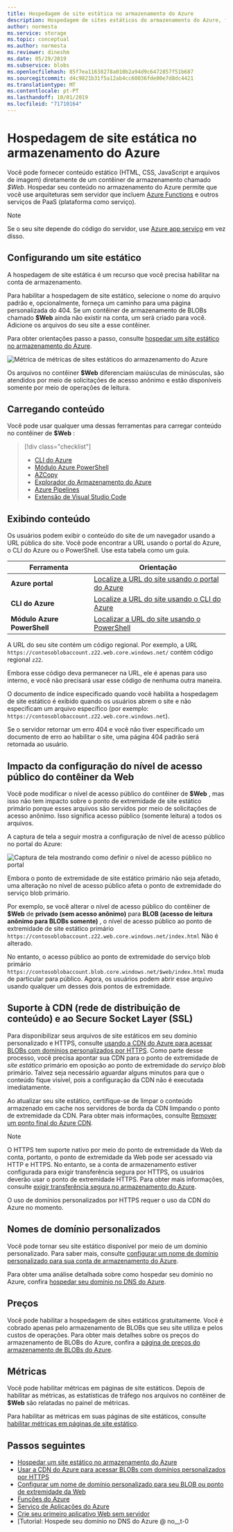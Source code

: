 ```yaml
---
title: Hospedagem de site estática no armazenamento do Azure
description: Hospedagem de sites estáticos do armazenamento do Azure, fornecendo uma solução econômica e escalonável para hospedar aplicativos Web modernos.
author: normesta
ms.service: storage
ms.topic: conceptual
ms.author: normesta
ms.reviewer: dineshm
ms.date: 05/29/2019
ms.subservice: blobs
ms.openlocfilehash: 85f7ea11638278a010b2a94d9c6472857f51b687
ms.sourcegitcommit: d4c9821b31f5a12ab4cc60036fde00e7d8dc4421
ms.translationtype: MT
ms.contentlocale: pt-PT
ms.lasthandoff: 10/01/2019
ms.locfileid: "71710164"
---
```

# <a name="static-website-hosting-in-azure-storage"></a>Hospedagem de site estática no armazenamento do Azure

Você pode fornecer conteúdo estático (HTML, CSS, JavaScript e arquivos de imagem) diretamente de um contêiner de armazenamento chamado *$Web*. Hospedar seu conteúdo no armazenamento do Azure permite que você use arquiteturas sem servidor que incluem [Azure Functions](/azure/azure-functions/functions-overview) e outros serviços de PaaS (plataforma como serviço).

> [!NOTE]
> Se o seu site depende do código do servidor, use [Azure app serviço](/azure/app-service/overview) em vez disso.

## <a name="setting-up-a-static-website"></a>Configurando um site estático

A hospedagem de site estática é um recurso que você precisa habilitar na conta de armazenamento.

Para habilitar a hospedagem de site estático, selecione o nome do arquivo padrão e, opcionalmente, forneça um caminho para uma página personalizada do 404. Se um contêiner de armazenamento de BLOBs chamado **$Web** ainda não existir na conta, um será criado para você. Adicione os arquivos do seu site a esse contêiner.

Para obter orientações passo a passo, consulte [hospedar um site estático no armazenamento do Azure](storage-blob-static-website-how-to.md).

![Métrica de métricas de sites estáticos do armazenamento do Azure](./media/storage-blob-static-website/storage-blob-static-website-blob-container.png)

Os arquivos no contêiner **$Web** diferenciam maiúsculas de minúsculas, são atendidos por meio de solicitações de acesso anônimo e estão disponíveis somente por meio de operações de leitura.

## <a name="uploading-content"></a>Carregando conteúdo

Você pode usar qualquer uma dessas ferramentas para carregar conteúdo no contêiner de **$Web** :

> [!div class="checklist"]
> * [CLI do Azure](storage-blob-static-website-how-to.md#cli)
> * [Módulo Azure PowerShell](storage-blob-static-website-how-to.md#powershell)
> * [AZCopy](../common/storage-use-azcopy-v10.md)
> * [Explorador do Armazenamento do Azure](https://azure.microsoft.com/features/storage-explorer/)
> * [Azure Pipelines](https://azure.microsoft.com/services/devops/pipelines/)
> * [Extensão de Visual Studio Code](/azure/javascript/tutorial-vscode-static-website-node-01)

## <a name="viewing-content"></a>Exibindo conteúdo

Os usuários podem exibir o conteúdo do site de um navegador usando a URL pública do site. Você pode encontrar a URL usando o portal do Azure, o CLI do Azure ou o PowerShell. Use esta tabela como um guia.

|Ferramenta| Orientação |
|----|----|
|**Azure portal** | [Localize a URL do site usando o portal do Azure](storage-blob-static-website-how-to.md#portal-find-url) |
|**CLI do Azure** | [Localize a URL do site usando o CLI do Azure](storage-blob-static-website-how-to.md#cli-find-url) |
|**Módulo Azure PowerShell** | [Localizar a URL do site usando o PowerShell](storage-blob-static-website-how-to.md#powershell-find-url) |

A URL do seu site contém um código regional. Por exemplo, a URL `https://contosoblobaccount.z22.web.core.windows.net/` contém código regional `z22`.

Embora esse código deva permanecer na URL, ele é apenas para uso interno, e você não precisará usar esse código de nenhuma outra maneira.

O documento de índice especificado quando você habilita a hospedagem de site estático é exibido quando os usuários abrem o site e não especificam um arquivo específico (por exemplo: `https://contosoblobaccount.z22.web.core.windows.net`).  

Se o servidor retornar um erro 404 e você não tiver especificado um documento de erro ao habilitar o site, uma página 404 padrão será retornada ao usuário.

## <a name="impact-of-the-setting-the-public-access-level-of-the-web-container"></a>Impacto da configuração do nível de acesso público do contêiner da Web

Você pode modificar o nível de acesso público do contêiner de **$Web** , mas isso não tem impacto sobre o ponto de extremidade de site estático primário porque esses arquivos são servidos por meio de solicitações de acesso anônimo. Isso significa acesso público (somente leitura) a todos os arquivos.

A captura de tela a seguir mostra a configuração de nível de acesso público no portal do Azure:

![Captura de tela mostrando como definir o nível de acesso público no portal](./media/storage-manage-access-to-resources/storage-manage-access-to-resources-0.png)

Embora o ponto de extremidade de site estático primário não seja afetado, uma alteração no nível de acesso público afeta o ponto de extremidade do serviço blob primário.

Por exemplo, se você alterar o nível de acesso público do contêiner de **$Web** de **privado (sem acesso anônimo)** para **BLOB (acesso de leitura anônimo para BLOBs somente)** , o nível de acesso público ao ponto de extremidade de site estático primário `https://contosoblobaccount.z22.web.core.windows.net/index.html` Não é alterado.

No entanto, o acesso público ao ponto de extremidade do serviço blob primário `https://contosoblobaccount.blob.core.windows.net/$web/index.html` muda de particular para público. Agora, os usuários podem abrir esse arquivo usando qualquer um desses dois pontos de extremidade.

## <a name="content-delivery-network-cdn-and-secure-socket-layer-ssl-support"></a>Suporte à CDN (rede de distribuição de conteúdo) e ao Secure Socket Layer (SSL)

Para disponibilizar seus arquivos de site estáticos em seu domínio personalizado e HTTPS, consulte [usando a CDN do Azure para acessar BLOBs com domínios personalizados por HTTPS](storage-https-custom-domain-cdn.md). Como parte desse processo, você precisa apontar sua CDN para o ponto de extremidade de *site estático* primário em oposição ao ponto de extremidade do *serviço blob* primário. Talvez seja necessário aguardar alguns minutos para que o conteúdo fique visível, pois a configuração da CDN não é executada imediatamente.

Ao atualizar seu site estático, certifique-se de limpar o conteúdo armazenado em cache nos servidores de borda da CDN limpando o ponto de extremidade da CDN. Para obter mais informações, consulte [Remover um ponto final do Azure CDN](../../cdn/cdn-purge-endpoint.md).

> [!NOTE]
> O HTTPS tem suporte nativo por meio do ponto de extremidade da Web da conta, portanto, o ponto de extremidade da Web pode ser acessado via HTTP e HTTPS. No entanto, se a conta de armazenamento estiver configurada para exigir transferência segura por HTTPS, os usuários deverão usar o ponto de extremidade HTTPS. Para obter mais informações, consulte [exigir transferência segura no armazenamento do Azure](../common/storage-require-secure-transfer.md).
>
> O uso de domínios personalizados por HTTPS requer o uso da CDN do Azure no momento.

## <a name="custom-domain-names"></a>Nomes de domínio personalizados

Você pode tornar seu site estático disponível por meio de um domínio personalizado. Para saber mais, consulte [configurar um nome de domínio personalizado para sua conta de armazenamento do Azure](storage-custom-domain-name.md).

Para obter uma análise detalhada sobre como hospedar seu domínio no Azure, confira [hospedar seu domínio no DNS do Azure](../../dns/dns-delegate-domain-azure-dns.md).

## <a name="pricing"></a>Preços

Você pode habilitar a hospedagem de sites estáticos gratuitamente. Você é cobrado apenas pelo armazenamento de BLOBs que seu site utiliza e pelos custos de operações. Para obter mais detalhes sobre os preços do armazenamento de BLOBs do Azure, confira a [página de preços do armazenamento de BLOBs do Azure](https://azure.microsoft.com/pricing/details/storage/blobs/).

## <a name="metrics"></a>Métricas

Você pode habilitar métricas em páginas de site estáticos. Depois de habilitar as métricas, as estatísticas de tráfego nos arquivos no contêiner de **$Web** são relatadas no painel de métricas.

Para habilitar as métricas em suas páginas de site estáticos, consulte [habilitar métricas em páginas de site estático](storage-blob-static-website-how-to.md#metrics).

## <a name="next-steps"></a>Passos seguintes

* [Hospedar um site estático no armazenamento do Azure](storage-blob-static-website-how-to.md)
* [Usar a CDN do Azure para acessar BLOBs com domínios personalizados por HTTPS](storage-https-custom-domain-cdn.md)
* [Configurar um nome de domínio personalizado para seu BLOB ou ponto de extremidade da Web](storage-custom-domain-name.md)
* [Funções do Azure](/azure/azure-functions/functions-overview)
* [Serviço de Aplicações do Azure](/azure/app-service/overview)
* [Crie seu primeiro aplicativo Web sem servidor](https://docs.microsoft.com/azure/functions/tutorial-static-website-serverless-api-with-database)
* [Tutorial: Hospede seu domínio no DNS do Azure @ no__t-0
